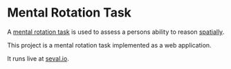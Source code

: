 
# Mental Rotation Task

A [mental rotation task](https://en.wikipedia.org/wiki/Mental_rotation) is used to assess a persons ability to reason [spatially](https://en.wikipedia.org/wiki/Spatial_ability).

This project is a mental rotation task implemented as a web application.

It runs live at [seval.io](http://seval.io).
